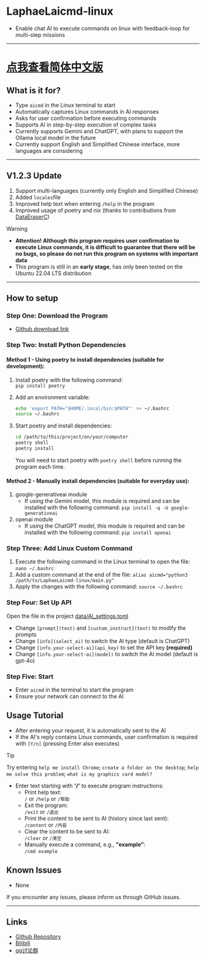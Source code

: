 # LaphaeLaicmd-linux

- Enable chat AI to execute commands on linux with feedback-loop for multi-step missions

---

# [点我查看简体中文版](README_zh.md)

## What is it for?

- Type `aicmd` in the Linux terminal to start
- Automatically captures Linux commands in AI responses
- Asks for user confirmation before executing commands
- Supports AI in step-by-step execution of complex tasks
- Currently supports Gemini and ChatGPT, with plans to support the Ollama local model in the future
- Currently support English and Simplified Chinese interface, more languages are considering

---

## V1.2.3 Update

1. Support multi-languages (currently only English and Simplified Chinese)
2. Added `locales`file
3. Improved help text when entering `/help` in the program
4. Improved usage of poetry and nix (thanks to contributions from [DataEraserC](https://github.com/DataEraserC))

> [!WARNING]
>
> - **Attention! Although this program requires user confirmation to execute Linux commands, it is difficult to guarantee that there will be no bugs, so please do not run this program on systems with important data**
> - This program is still in an **early stage**, has only been tested on the Ubuntu 22.04 LTS distribution

---

## How to setup

### Step One: Download the Program

- [Github download link](https://github.com/LaphaeL12304/LaphaeLaicmd-linux/archive/refs/heads/main.zip)

### Step Two: Install Python Dependencies

#### Method 1 - Using poetry to install dependencies (suitable for development):

1. Install poetry with the following command:  
   `pip install poetry`

2. Add an environment variable:

   ```bash
   echo 'export PATH="$HOME/.local/bin:$PATH"' >> ~/.bashrc
   source ~/.bashrc
   ```
   
3. Start poetry and install dependencies:
   
   ```bash
   cd /path/to/this/project/on/your/computer
   poetry shell
   poetry install
   ```
   You will need to start poetry with `poetry shell` before running the program each time.

#### Method 2 - Manually install dependencies (suitable for everyday use):

1. google-generativeai module
   - If using the Gemini model, this module is required and can be installed with the following command:
     `pip install -q -U google-generativeai`
2. openai module
   - If using the ChatGPT model, this module is required and can be installed with the following command:
     `pip install openai`

### Step Three: Add Linux Custom Command

1. Execute the following command in the Linux terminal to open the file:
   `nano ~/.bashrc`
2. Add a custom command at the end of the file:
   `alias aicmd="python3 /path/to/LaphaeLaicmd-linux/main.py"`
3. Apply the changes with the following command: `source ~/.bashrc`

### Step Four: Set Up API

Open the file in the project [data/AI_settings.toml](data/AI_settings.toml)

- Change `[prompt](text)` and `[custom_instruct](text)` to modify the prompts
- Change `[info](select_ai)` to switch the AI type (default is ChatGPT)
- Change `[info.your-select-ai](api_key)` to set the API key **(required)**
- Change `[info.your-select-ai](model)` to switch the AI model (default is gpt-4o)

### Step Five: Start

- Enter `aicmd` in the terminal to start the program
- Ensure your network can connect to the AI

## Usage Tutorial

- After entering your request, it is automatically sent to the AI
- If the AI's reply contains Linux commands, user confirmation is required with `[Y/n]` (pressing Enter also executes)

> [!TIP]
>
> Try entering `help me install Chrome`; `create a folder on the desktop`; `help me solve this problem`; `what is my graphics card model?`

- Enter text starting with **'/'** to execute program instructions:
  - Print help text:  
    `/` or `/help` or `/帮助`
  - Exit the program:  
    `/exit` or `/退出`
  - Print the content to be sent to AI (history since last sent):  
    `/content` or `/内容`
  - Clear the content to be sent to AI:  
    `/clear` or `/清空`
  - Manually execute a command, e.g., **"example"**:  
    `/cmd example`

## Known Issues

- None

If you encounter any issues, please inform us through GitHub issues.

---

## Links

- [Github Repository](https://github.com/LaphaeL12304/LaphaeLaicmd-linux)
- [Bilibili](https://space.bilibili.com/454973135?spm_id_from=333.337.0.0)
- [qq讨论群](http://qm.qq.com/cgi-bin/qm/qr?_wv=1027&k=hE0n_WloYeCndEoIMKjXK5V13yFhswDC&authKey=escV%2FqTpM7dCaNduH1ibLzhp1rIxMCE%2FiMH07XES9Z3yXC9iWbgWkW4h7nPZ7hHJ&noverify=0&group_code=893275911)
